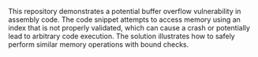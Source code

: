 This repository demonstrates a potential buffer overflow vulnerability in assembly code. The code snippet attempts to access memory using an index that is not properly validated, which can cause a crash or potentially lead to arbitrary code execution.  The solution illustrates how to safely perform similar memory operations with bound checks.